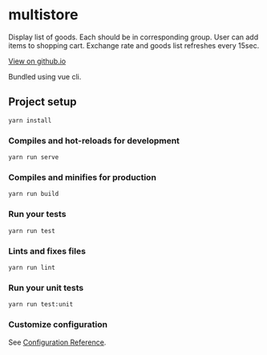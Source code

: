 # multistore

Display list of goods. Each should be in corresponding group.
User can add items to shopping cart.
Exchange rate and goods list refreshes every 15sec.

[View on github.io](https://blamenot.github.io/multistore/)

Bundled using vue cli.

## Project setup
```
yarn install
```

### Compiles and hot-reloads for development
```
yarn run serve
```

### Compiles and minifies for production
```
yarn run build
```

### Run your tests
```
yarn run test
```

### Lints and fixes files
```
yarn run lint
```

### Run your unit tests
```
yarn run test:unit
```

### Customize configuration
See [Configuration Reference](https://cli.vuejs.org/config/).
